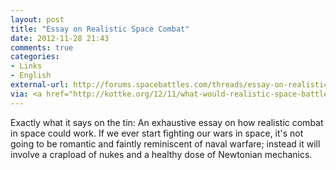 ```yaml
---
layout: post
title: "Essay on Realistic Space Combat"
date: 2012-11-28 21:43
comments: true
categories: 
- Links
- English
external-url: http://forums.spacebattles.com/threads/essay-on-realistic-space-combat-i-wrote.131056/
via: <a href="http://kottke.org/12/11/what-would-realistic-space-battles-look-like">Kottke</a>
---
```


Exactly what it says on the tin: An exhaustive essay on how realistic combat in space could work. If we ever start fighting our wars in space, it's not going to be romantic and faintly reminiscent of naval warfare; instead it will involve a crapload of nukes and a healthy dose of Newtonian mechanics.